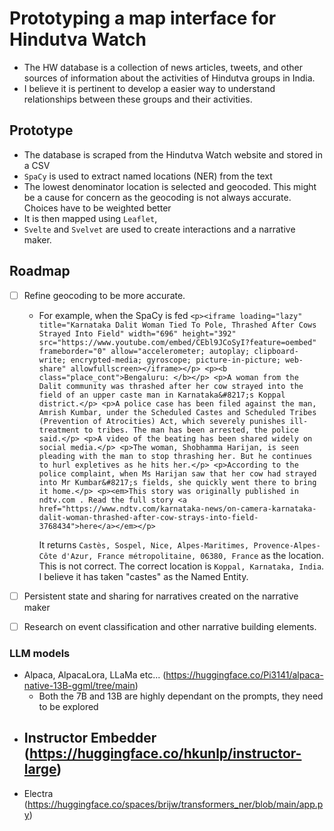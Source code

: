 # Prototyping a map interface for Hindutva Watch

- The HW database is a collection of news articles, tweets, and other sources of information about the activities of Hindutva groups in India.
- I believe it is pertinent to develop a easier way to understand relationships between these groups and their activities.

## Prototype
- The database is scraped from the Hindutva Watch website and stored in a CSV
- ```SpaCy``` is used to extract named locations (NER) from the text
- The lowest denominator location is selected and geocoded. This might be a cause for concern as the geocoding is not always accurate. Choices have to be weighted better
- It is then mapped using ```Leaflet```,
- ```Svelte``` and ```Svelvet``` are used to create interactions and a narrative maker.

## Roadmap
- [ ] Refine geocoding to be more accurate.
  - For example, when the SpaCy is fed 
    ```<p><iframe loading="lazy" title="Karnataka Dalit Woman Tied To Pole, Thrashed After Cows Strayed Into Field" width="696" height="392" src="https://www.youtube.com/embed/CEbl9JCoSyI?feature=oembed" frameborder="0" allow="accelerometer; autoplay; clipboard-write; encrypted-media; gyroscope; picture-in-picture; web-share" allowfullscreen></iframe></p> <p><b class="place_cont">Bengaluru: </b></p> <p>A woman from the Dalit community was thrashed after her cow strayed into the field of an upper caste man in Karnataka&#8217;s Koppal district.</p> <p>A police case has been filed against the man, Amrish Kumbar, under the Scheduled Castes and Scheduled Tribes (Prevention of Atrocities) Act, which severely punishes ill-treatment to tribes. The man has been arrested, the police said.</p> <p>A video of the beating has been shared widely on social media.</p> <p>The woman, Shobhamma Harijan, is seen pleading with the man to stop thrashing her. But he continues to hurl expletives as he hits her.</p> <p>According to the police complaint, when Ms Harijan saw that her cow had strayed into Mr Kumbar&#8217;s fields, she quickly went there to bring it home.</p> <p><em>This story was originally published in ndtv.com . Read the full story <a href="https://www.ndtv.com/karnataka-news/on-camera-karnataka-dalit-woman-thrashed-after-cow-strays-into-field-3768434">here</a></em></p> ```

    It returns ```Castès, Sospel, Nice, Alpes-Maritimes, Provence-Alpes-Côte d'Azur, France métropolitaine, 06380, France``` as the location. This is not correct. The correct location is ```Koppal, Karnataka, India```. I believe it has taken "castes" as the Named Entity.
- [ ] Persistent state and sharing for narratives created on the narrative maker
- [ ] Research on event classification and other narrative building elements.    


### LLM models 
- Alpaca, AlpacaLora, LLaMa etc... (https://huggingface.co/Pi3141/alpaca-native-13B-ggml/tree/main)
  - Both the 7B and 13B are highly dependant on the prompts, they need to be explored
- Instructor Embedder (https://huggingface.co/hkunlp/instructor-large)
  - 
- Electra (https://huggingface.co/spaces/brijw/transformers_ner/blob/main/app.py)